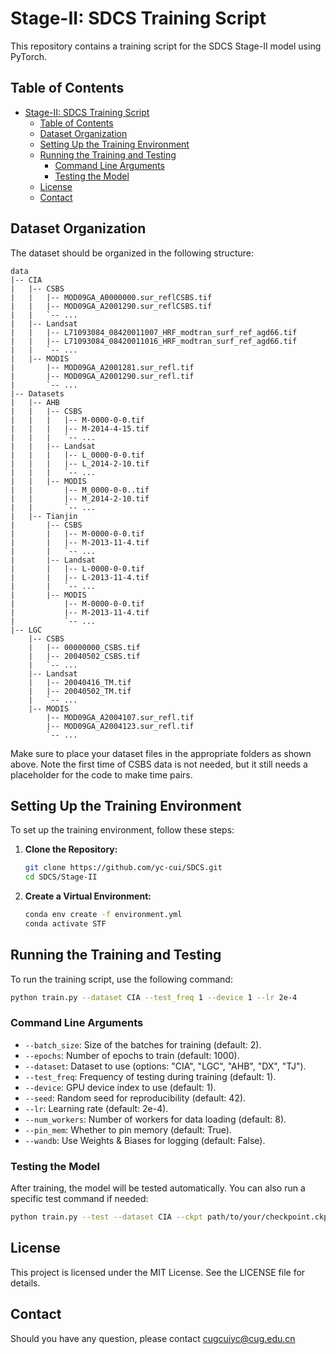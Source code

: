 # Stage-II: SDCS Training Script

This repository contains a training script for the SDCS Stage-II model using PyTorch.

## Table of Contents

- [Stage-II: SDCS Training Script](#stage-ii-sdcs-training-script)
  - [Table of Contents](#table-of-contents)
  - [Dataset Organization](#dataset-organization)
  - [Setting Up the Training Environment](#setting-up-the-training-environment)
  - [Running the Training and Testing](#running-the-training-and-testing)
    - [Command Line Arguments](#command-line-arguments)
    - [Testing the Model](#testing-the-model)
  - [License](#license)
  - [Contact](#contact)

## Dataset Organization

The dataset should be organized in the following structure:

```
data
|-- CIA
|   |-- CSBS
|   |   |-- MOD09GA_A0000000.sur_reflCSBS.tif
|   |   |-- MOD09GA_A2001290.sur_reflCSBS.tif
|   |   `-- ...
|   |-- Landsat
|   |   |-- L71093084_08420011007_HRF_modtran_surf_ref_agd66.tif
|   |   |-- L71093084_08420011016_HRF_modtran_surf_ref_agd66.tif
|   |   `-- ...
|   |-- MODIS
|       |-- MOD09GA_A2001281.sur_refl.tif
|       |-- MOD09GA_A2001290.sur_refl.tif
|       `-- ...
|-- Datasets
|   |-- AHB
|   |   |-- CSBS
|   |   |   |-- M-0000-0-0.tif
|   |   |   |-- M-2014-4-15.tif
|   |   |   `-- ...
|   |   |-- Landsat
|   |   |   |-- L_0000-0-0.tif
|   |   |   |-- L_2014-2-10.tif
|   |   |   `-- ...
|   |   |-- MODIS
|   |       |-- M_0000-0-0..tif
|   |       |-- M_2014-2-10.tif
|   |       `-- ...
|   |-- Tianjin
|       |-- CSBS
|       |   |-- M-0000-0-0.tif
|       |   |-- M-2013-11-4.tif
|       |   `-- ...
|       |-- Landsat
|       |   |-- L-0000-0-0.tif
|       |   |-- L-2013-11-4.tif
|       |   `-- ...
|       |-- MODIS
|           |-- M-0000-0-0.tif
|           |-- M-2013-11-4.tif
|           `-- ...
|-- LGC
    |-- CSBS
    |   |-- 00000000_CSBS.tif
    |   |-- 20040502_CSBS.tif
    |   `-- ...
    |-- Landsat
    |   |-- 20040416_TM.tif
    |   |-- 20040502_TM.tif
    |   `-- ...
    |-- MODIS
        |-- MOD09GA_A2004107.sur_refl.tif
        |-- MOD09GA_A2004123.sur_refl.tif
        `-- ...
```

Make sure to place your dataset files in the appropriate folders as shown above. Note the first time of CSBS data is not needed, but it still needs a placeholder for the code to make time pairs.

## Setting Up the Training Environment

To set up the training environment, follow these steps:

1. **Clone the Repository:**
   ```bash
   git clone https://github.com/yc-cui/SDCS.git
   cd SDCS/Stage-II
   ```

2. **Create a Virtual Environment:**
   ```bash
   conda env create -f environment.yml
   conda activate STF
   ```

## Running the Training and Testing

To run the training script, use the following command:

```bash
python train.py --dataset CIA --test_freq 1 --device 1 --lr 2e-4
```

### Command Line Arguments

- `--batch_size`: Size of the batches for training (default: 2).
- `--epochs`: Number of epochs to train (default: 1000).
- `--dataset`: Dataset to use (options: "CIA", "LGC", "AHB", "DX", "TJ").
- `--test_freq`: Frequency of testing during training (default: 1).
- `--device`: GPU device index to use (default: 1).
- `--seed`: Random seed for reproducibility (default: 42).
- `--lr`: Learning rate (default: 2e-4).
- `--num_workers`: Number of workers for data loading (default: 8).
- `--pin_mem`: Whether to pin memory (default: True).
- `--wandb`: Use Weights & Biases for logging (default: False).

### Testing the Model

After training, the model will be tested automatically. You can also run a specific test command if needed:

```bash
python train.py --test --dataset CIA --ckpt path/to/your/checkpoint.ckpt
```

## License

This project is licensed under the MIT License. See the LICENSE file for details.

## Contact
Should you have any question, please contact cugcuiyc@cug.edu.cn